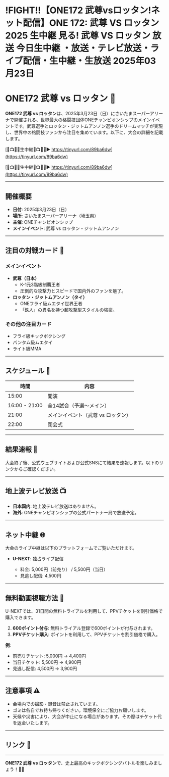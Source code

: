 # !FIGHT!!【ONE172 武尊vsロッタン!ネット配信】ONE 172: 武尊 VS ロッタン2025 生中継 見る! 武尊 VS ロッタン 放送 今日生中継 ・放送・テレビ放送・ライブ配信・生中継・生放送 2025年03月23日

# ONE172 武尊 vs ロッタン 🥊  

**ONE172 武尊 vs ロッタン**は、2025年3月23日（日）にさいたまスーパーアリーナで開催される、世界最大の格闘技団体ONEチャンピオンシップのメインイベントです。武尊選手とロッタン・ジットムアンノン選手のドリームマッチが実現し、世界中の格闘技ファンから注目を集めています。以下に、大会の詳細を記載します。  


[🔴📺🏃🏻生中継🔴📺🏃🏻▶ https://tinyurl.com/89ba6dw](https://tinyurl.com/89ba6dw)

[🔴📺🏃🏻生中継🔴📺🏃🏻▶ https://tinyurl.com/89ba6dw](https://tinyurl.com/89ba6dw)

---

## 開催概要  

- **日付**: 2025年3月23日（日）  
- **場所**: さいたまスーパーアリーナ（埼玉県）  
- **主催**: ONEチャンピオンシップ  
- **メインイベント**: 武尊 vs ロッタン・ジットムアンノン  

---

## 注目の対戦カード 🥊  

### メインイベント  
- **武尊（日本）**  
  - K-1元3階級制覇王者  
  - 圧倒的な攻撃力とスピードで国内外のファンを魅了。  
- **ロッタン・ジットムアンノン（タイ）**  
  - ONEフライ級ムエタイ世界王者  
  - 「鉄人」の異名を持つ超攻撃型スタイルの強豪。  

### その他の注目カード  
- フライ級キックボクシング  
- バンタム級ムエタイ  
- ライト級MMA  

---

## スケジュール 📅  

| 時間         | 内容                  |  
|--------------|-----------------------|  
| 15:00        | 開演                  |  
| 16:00 - 21:00 | 全14試合（予選～メイン） |  
| 21:00        | メインイベント（武尊 vs ロッタン） |  
| 22:00        | 閉会式                |  

---

## 結果速報 🏁  

大会終了後、公式ウェブサイトおよび公式SNSにて結果を速報します。以下のリンクからご確認ください。  



---

## 地上波テレビ放送 📺  

- **日本国内**: 地上波テレビ放送はありません。  
- **海外**: ONEチャンピオンシップの公式パートナー局で放送予定。  

---

## ネット中継 🌐  

大会のライブ中継は以下のプラットフォームでご覧いただけます。  

- **U-NEXT**: 独占ライブ配信  

  - 料金: 5,000円（前売り） / 5,500円（当日）  
  - 見逃し配信: 4,500円  

---

## 無料動画視聴方法 🎥  

U-NEXTでは、31日間の無料トライアルを利用して、PPVチケットを割引価格で購入できます。  


2. **600ポイント付与**: 無料トライアル登録で600ポイントが付与されます。  
3. **PPVチケット購入**: ポイントを利用して、PPVチケットを割引価格で購入。  

**例**:  
- 前売りチケット: 5,000円 → 4,400円  
- 当日チケット: 5,500円 → 4,900円  
- 見逃し配信: 4,500円 → 3,900円  

---

## 注意事項 ⚠️  

- 会場内での撮影・録音は禁止されています。  
- ゴミは各自でお持ち帰りください。環境保全にご協力お願いします。  
- 天候や災害により、大会が中止になる場合があります。その際はチケット代を返金いたします。  

---

## リンク 🔗  



---

**ONE172 武尊 vs ロッタン**で、史上最高のキックボクシングバトルを楽しみましょう！🥊🔥  
